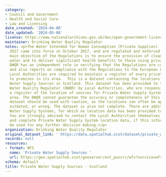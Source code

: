 ```yaml
---
category:
- Council and Government
- Health and Social Care
- Law and Licensing
date_created: '2024-04-08'
date_updated: '2024-05-08'
license: https://www.nationalarchives.gov.uk/doc/open-government-licence/version/3/
maintainer: Drinking Water Quality Regulator
notes: <p>The Water Intended for Human Consumption (Private Supplies) (Scotland) Regulations
  2017 came into force in October 2017, and are regulated and enforced by Local Authorities.  The
  main objective of the Regulations is to ensure the provision of clean, safe drinking
  water and to deliver significant health benefits to those using private water supplies.  The
  DWQR has an independent role in verifying that the Regulations are complied with
  and also reports on compliance with the Regulations to the European Commission.
  Local Authorities are required to maintain a register of every private water supply
  to premises in its area.  This is a dataset containing the locations of Private
  Water Supply Sources in Scotland. This dataset has been provided to the Drinking
  Water Quality Regulator (DWQR) by Local Authorities, who are responsible for keeping
  a register of the location of sources for Private Water Supply Systems in their
  area. The DWQR cannot guarantee the accuracy or completeness of this dataset. The
  dataset should be used with caution, as the locations can often be approximate,
  outdated, or wrong. The dataset is also not complete. There are additional Private
  Water Supply Systems, for which no location data has been provided to the DWQR.
  You are strongly advised to contact the Local Authorities themselves to get accurate
  and complete Private Water Supply System location data, if this information is to
  be used for any further decision making.</p>
organization: Drinking Water Quality Regulator
original_dataset_link: ' https://data.spatialhub.scot/dataset/private_water_supply_sources-dwqr'
records: null
resources:
- format: WFS
  name: 'Private Water Supply Sources '
  url: https://geo.spatialhub.scot/geoserver/ext_pwssrc/wfs?service=wfs&typeName=ext_pwssrc:pub_pwssrc
schema: default
title: Private Water Supply Sources - Scotland
---
```

